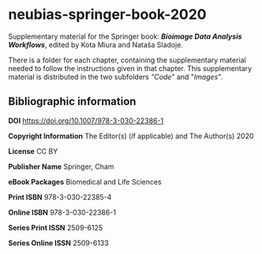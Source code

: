 # neubias-springer-book-2020
Supplementary material for the Springer book: 
***Bioimage Data Analysis Workflows***, edited by Kota Miura and Nataša Sladoje.

There is a folder for each chapter, containing the supplementary material needed
to follow the instructions given in that chapter. 
This supplementary material is distributed in the two subfolders *"Code*" and "*Images*".


## Bibliographic information

**DOI**
https://doi.org/10.1007/978-3-030-22386-1

**Copyright Information**
The Editor(s) (if applicable) and The Author(s) 2020

**License**
CC BY

**Publisher Name**
Springer, Cham

**eBook Packages**
Biomedical and Life Sciences

**Print ISBN**
978-3-030-22385-4

**Online ISBN**
978-3-030-22386-1

**Series Print ISSN**
2509-6125

**Series Online ISSN**
2509-6133
